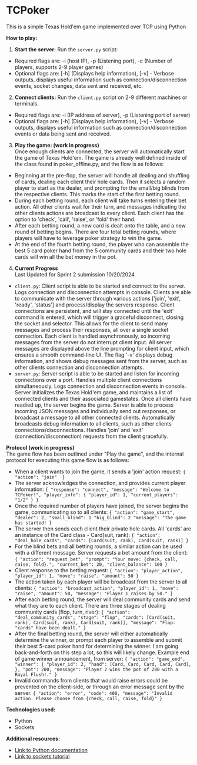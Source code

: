 # TCPoker

This is a simple Texas Hold'em game implemented over TCP using Python

**How to play:**
1. **Start the server:** Run the `server.py` script:
* Required flags are: -i (host IP), -p (Listening port), -c (Number of players, supports 2-9 player games) 
* Optional flags are: [-h] (Displays help information), [-v] - Verbose outputs, displays useful information such as connection/disconnection events, socket changes, data sent and received, etc. 
2. **Connect clients:** Run the `client.py` script on 2-9 different machines or terminals. 
* Required flags are: -i (IP address of server), -p (Listening port of server) 
* Optional flags are: [-h] (Displays help information), [-v] - Verbose outputs, displays useful information such as connection/disconnection events or data being sent and received. 
3. **Play the game: (work in progress)** \
   Once enough clients are connected, the server will automatically start the game of Texas Hold'em. The game is already well defined inside of the class found in poker_offline.py, and the flow is as follows: 
* Beginning at the pre-flop, the server will handle all dealing and shuffling of cards, dealing each client their hole cards. Then it selects a random player to start as the dealer, and prompting for the small/big blinds from the respective clients. This marks the start of the first betting round.
* During each betting round, each client will take turns entering their bet action. All other clients wait for their turn, and messages indicating the other clients actions are broadcast to every client. Each client has the option to 'check', 'call', 'raise', or 'fold' their hand.
* After each betting round, a new card is dealt onto the table, and a new round of betting begins. There are four total betting rounds, where players will have to leverage poker strategy to win the game.
* At the end of the fourth betting round, the player who can assemble the best 5 card poker hand from the 5 community cards and their two hole cards will win all the bet money in the pot.
4. **Current Progress** \
  Last Updated for Sprint 2 submission 10/20/2024
* `client.py`: Client script is able to be started and connect to the server. Logs connection and disconnection attempts in console. Clients are able to communicate with the server through various actions ['join', 'exit', 'ready', 'status'] and process/display the servers response. Client connections are persistent, and will stay connected until the 'exit' command is entered, which will trigger a graceful disconnect, closing the socket and selector. This allows for the client to send many messages and process their responses, all over a single socket connection. Each client is handled asynchronously, so incoming messages from the server do not interrupt client input. All server messages are displayed above the line prompting for client input, which ensures a smooth command-line UI. The flag '-v' displays debug information, and shows debug messages sent from the server, such as other clients connection and disconnection attempts. 
* `server.py`: Server script is able to be started and listen for incoming connections over a port. Handles multiple client connections simultaneously. Logs connection and disconnection events in console. Server initializes the Texas Hold'em game, and maintains a list of connected clients and their associated gamestates. Once all clients have readied up, the server begins the game. Server is able to process incoming JSON messages and individually send out responses, or broadcast a message to all other connected clients. Automatically broadcasts debug information to all clients, such as other clients connections/disconnections. Handles 'join' and 'exit' (connection/disconnection) requests from the client gracefully. 

**Protocol (work in progress)** \
The game flow has been outlined under "Play the game", and the internal protocol for executing this game flow is as follows:
* When a client wants to join the game, it sends a 'join' action request: ```{ 
                "action": "join" 
        }```
* The server acknowledges the connection, and provides current player information: ```{
                "response": "connect",
                "message": "Welcome to TCPoker!",
                "player_info": {
                        "player_id": 1,
                        "current_players": "1/2"
                }
        }```
* Once the required number of players have joined, the server begins the game, communicating so to all clients: ```{
                "action": "game_start",
                "dealer": 2,
                "small_blind": 1
                "big_blind": 2
                "message": "The game has started!
        }```
* The server then sends each client their private hole cards. All 'cards' are an instance of the Card class - Card(suit, rank): ```{
                "action": "deal_hole_cards",
                "cards": [Card(suit, rank), Card(suit, rank)]
        }```
* For the blind bets and all betting rounds, a similar action can be used with a different message. Server requests a bet amount from the client: ```{
                "action": "request_bet",
                "prompt": "Your move: {check, call, raise, fold}.",
                "current_bet": 20,
                "client_balance": 100
        }```
* Client response to the betting request: ```{
                "action": "player_action",
                "player_id": 1,
                "move": "raise",
                "amount": 50
        }```
* The action taken by each player will be broadcast from the server to all clients: ```{
                "action": "broadcast_action",
                "player_id": 1,
                "move": "raise",
                "amount": 50,
                "message": "Player 1 raises by 50."
        }```
* After each betting round, the server will deal community cards and send what they are to each client. There are three stages of dealing community cards (flop, turn, river): ```{
                "action": "deal_community_cards",
                "stage": "flop",
                "cards": [Card(suit, rank), Card(suit, rank), Card(suit, rank)],
                "message": "Flop: "cards" have been dealt."
        }```
* After the final betting round, the server will either automatically determine the winner, or prompt each player to assemble and submit their best 5-card poker hand for determining the winner. I am going back-and-forth on this step a lot, so this will likely change. Example end of game winner announcement, from server: ```{
                "action": "game_end",
                "winner": {
                        "player_id": 2,
                        "hand": [Card, Card, Card, Card, Card],
                },
                "pot": 200,
                "message": "Player 2 wins the pot of 200 with a Royal Flush!."
        }```
* Invalid commands from clients that would raise errors could be prevented on the client-side, or through an error message sent by the server. ```{
                "action": "error",
                "code": 400,
                "message": "Invalid action. Please choose from {check, call, raise, fold}"
        }```
                        
        
        
**Technologies used:**
* Python
* Sockets

**Additional resources:**
* [Link to Python documentation](https://docs.python.org/3/)
* [Link to sockets tutorial](https://docs.python.org/3/howto/sockets.html)
    
